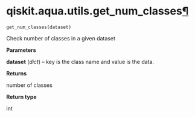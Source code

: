 # qiskit.aqua.utils.get\_num\_classes[¶](#qiskit-aqua-utils-get-num-classes "Permalink to this headline")

<span id="undefined" />

`get_num_classes(dataset)`

Check number of classes in a given dataset

**Parameters**

**dataset** (*dict*) – key is the class name and value is the data.

**Returns**

number of classes

**Return type**

int

